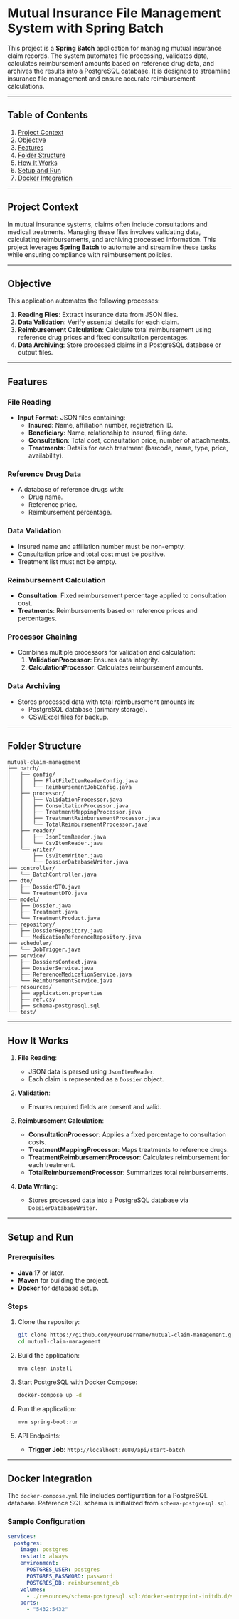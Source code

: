 # Mutual Insurance File Management System with Spring Batch

This project is a **Spring Batch** application for managing mutual insurance claim records. The system automates file processing, validates data, calculates reimbursement amounts based on reference drug data, and archives the results into a PostgreSQL database. It is designed to streamline insurance file management and ensure accurate reimbursement calculations.

---

## Table of Contents

1. [Project Context](#project-context)  
2. [Objective](#objective)  
3. [Features](#features)  
4. [Folder Structure](#folder-structure)  
5. [How It Works](#how-it-works)  
6. [Setup and Run](#setup-and-run)  
7. [Docker Integration](#docker-integration)

---

## Project Context

In mutual insurance systems, claims often include consultations and medical treatments. Managing these files involves validating data, calculating reimbursements, and archiving processed information. This project leverages **Spring Batch** to automate and streamline these tasks while ensuring compliance with reimbursement policies.

---

## Objective

This application automates the following processes:  

1. **Reading Files**: Extract insurance data from JSON files.  
2. **Data Validation**: Verify essential details for each claim.  
3. **Reimbursement Calculation**: Calculate total reimbursement using reference drug prices and fixed consultation percentages.  
4. **Data Archiving**: Store processed claims in a PostgreSQL database or output files.

---

## Features

### File Reading
- **Input Format**: JSON files containing:
  - **Insured**: Name, affiliation number, registration ID.
  - **Beneficiary**: Name, relationship to insured, filing date.
  - **Consultation**: Total cost, consultation price, number of attachments.
  - **Treatments**: Details for each treatment (barcode, name, type, price, availability).

### Reference Drug Data
- A database of reference drugs with:
  - Drug name.
  - Reference price.
  - Reimbursement percentage.

### Data Validation
- Insured name and affiliation number must be non-empty.
- Consultation price and total cost must be positive.
- Treatment list must not be empty.

### Reimbursement Calculation
- **Consultation**: Fixed reimbursement percentage applied to consultation cost.
- **Treatments**: Reimbursements based on reference prices and percentages.

### Processor Chaining
- Combines multiple processors for validation and calculation:
  1. **ValidationProcessor**: Ensures data integrity.
  2. **CalculationProcessor**: Calculates reimbursement amounts.

### Data Archiving
- Stores processed data with total reimbursement amounts in:
  - PostgreSQL database (primary storage).
  - CSV/Excel files for backup.

---

## Folder Structure

```
mutual-claim-management
├── batch/
│   ├── config/
│   │   ├── FlatFileItemReaderConfig.java
│   │   └── ReimbursementJobConfig.java
│   ├── processor/
│   │   ├── ValidationProcessor.java
│   │   ├── ConsultationProcessor.java
│   │   ├── TreatmentMappingProcessor.java
│   │   ├── TreatmentReimbursementProcessor.java
│   │   └── TotalReimbursementProcessor.java
│   ├── reader/
│   │   ├── JsonItemReader.java
│   │   └── CsvItemReader.java
│   └── writer/
│       ├── CsvItemWriter.java
│       └── DossierDatabaseWriter.java
├── controller/
│   └── BatchController.java
├── dto/
│   ├── DossierDTO.java
│   └── TreatmentDTO.java
├── model/
│   ├── Dossier.java
│   ├── Treatment.java
│   └── TreatmentProduct.java
├── repository/
│   ├── DossierRepository.java
│   └── MedicationReferenceRepository.java
├── scheduler/
│   └── JobTrigger.java
├── service/
│   ├── DossiersContext.java
│   ├── DossierService.java
│   ├── ReferenceMedicationService.java
│   └── ReimbursementService.java
├── resources/
│   ├── application.properties
│   ├── ref.csv
│   ├── schema-postgresql.sql
└── test/
```

---

## How It Works

1. **File Reading**:
   - JSON data is parsed using `JsonItemReader`.
   - Each claim is represented as a `Dossier` object.

2. **Validation**:
   - Ensures required fields are present and valid.

3. **Reimbursement Calculation**:
   - **ConsultationProcessor**: Applies a fixed percentage to consultation costs.
   - **TreatmentMappingProcessor**: Maps treatments to reference drugs.
   - **TreatmentReimbursementProcessor**: Calculates reimbursement for each treatment.
   - **TotalReimbursementProcessor**: Summarizes total reimbursements.

4. **Data Writing**:
   - Stores processed data into a PostgreSQL database via `DossierDatabaseWriter`.

---

## Setup and Run

### Prerequisites
- **Java 17** or later.
- **Maven** for building the project.
- **Docker** for database setup.

### Steps
1. Clone the repository:
   ```bash
   git clone https://github.com/yourusername/mutual-claim-management.git
   cd mutual-claim-management
   ```

2. Build the application:
   ```bash
   mvn clean install
   ```

3. Start PostgreSQL with Docker Compose:
   ```bash
   docker-compose up -d
   ```

4. Run the application:
   ```bash
   mvn spring-boot:run
   ```

5. API Endpoints:
   - **Trigger Job**: `http://localhost:8080/api/start-batch`
---

## Docker Integration

The `docker-compose.yml` file includes configuration for a PostgreSQL database. Reference SQL schema is initialized from `schema-postgresql.sql`.

### Sample Configuration
```yaml
services:
  postgres:
    image: postgres
    restart: always
    environment:
      POSTGRES_USER: postgres
      POSTGRES_PASSWORD: password
      POSTGRES_DB: reimbursement_db
    volumes:
      - ./resources/schema-postgresql.sql:/docker-entrypoint-initdb.d/schema.sql
    ports:
      - "5432:5432"
```
